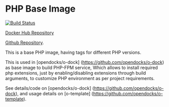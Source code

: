 # PHP Base Image

[![Build Status](https://travis-ci.com/opendocks/base-php.svg?branch=master)](https://travis-ci.com/opendocks/base-php)

[Docker Hub Repository](https://cloud.docker.com/repository/docker/opendocks/base-php)

[Github Repository](https://github.com/opendocks/base-php).


This is a base PHP image, having tags for different PHP versions.

This is used in [opendocks/o-dock] (https://github.com/opendocks/o-dock) as base image to build PHP-FPM service, Which allows to install required php extensions, just by enabling/disabling extensions through build arguments, to customize PHP environment as per project requirements.

See details/code on [opendocks/o-dock] (https://github.com/opendocks/o-dock), and usage details on [o-template] (https://github.com/opendocks/o-template).
